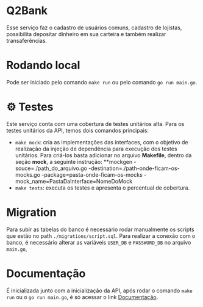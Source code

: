 # Q2Bank

Esse serviço faz o cadastro de usuários comuns, cadastro de lojistas, possibilita depositar dinheiro em sua carteira e também realizar transaferências.

# Rodando local

Pode ser iniciado pelo comando `make run` ou pelo comando `go run main.go`.

# ⚙️ Testes

Este serviço conta com uma cobertura de testes unitários alta.
Para os testes unitários da API, temos dois comandos principais:

- `make mock`: cria as implementações das interfaces, com o objetivo de realização da injeção de dependência para execução dos testes unitários. Para criá-los basta adicionar no arquivo **Makefile**, dentro da seção **mock**, a seguinte instrução: **mockgen -souce=./path_do_arquivo.go -destination=./path-onde-ficam-os-mocks.go -package=pasta-onde-ficam-os-mocks -mock_name=PastaDaInterface=NomeDoMock
- `make tests`: executa os testes e apresenta o percentual de cobertura.

# Migration

Para subir as tabelas do banco é necessário rodar manualmente os scripts que estão no path `./migrations/script.sql`.
Para realizar a conexão com o banco, é necessário alterar as variáveis `USER_DB` e `PASSWORD_DB` no arquivo `main.go`,

# Documentação

É inicializada junto com a inicialização da API, após rodar o comando `make run` ou o `go run main.go`, é só acessar o link [Documentação](http://localhost:1323/swagger/index.html#/).


